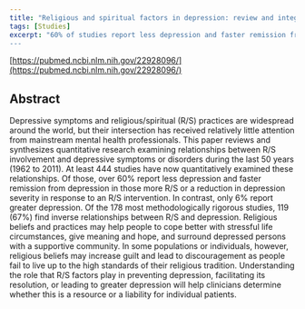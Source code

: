 ```yaml
---
title: "Religious and spiritual factors in depression: review and integration of the research"
tags: [Studies]
excerpt: "60% of studies report less depression and faster remission from depression in those more religious/spiritual or a reduction in depression severity in response to an religious/spiritual intervention.
---
```


[https://pubmed.ncbi.nlm.nih.gov/22928096/](https://pubmed.ncbi.nlm.nih.gov/22928096/)

## Abstract

Depressive symptoms and religious/spiritual (R/S) practices are widespread around the world, but their intersection has received relatively little attention from mainstream mental health professionals. This paper reviews and synthesizes quantitative research examining relationships between R/S involvement and depressive symptoms or disorders during the last 50 years (1962 to 2011). At least 444 studies have now quantitatively examined these relationships. Of those, over 60% report less depression and faster remission from depression in those more R/S or a reduction in depression severity in response to an R/S intervention. In contrast, only 6% report greater depression. Of the 178 most methodologically rigorous studies, 119 (67%) find inverse relationships between R/S and depression. Religious beliefs and practices may help people to cope better with stressful life circumstances, give meaning and hope, and surround depressed persons with a supportive community. In some populations or individuals, however, religious beliefs may increase guilt and lead to discouragement as people fail to live up to the high standards of their religious tradition. Understanding the role that R/S factors play in preventing depression, facilitating its resolution, or leading to greater depression will help clinicians determine whether this is a resource or a liability for individual patients.
